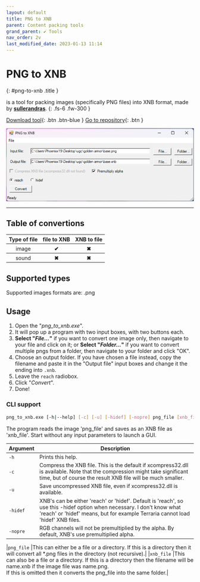 ```yaml
---
layout: default
title: PNG to XNB
parent: Content packing tools
grand_parent: ✔ Tools
nav_order: 2v
last_modified_date: 2023-01-13 11:14
---
```


# PNG to XNB
{: #png-to-xnb .title }

is a tool for packing images (specifically PNG files) into XNB format, made by [**sullerandras**](https://github.com/sullerandras).<!-- more -->
{: .fs-6 .fw-300 }

[Download tool](https://github.com/sullerandras/png_to_xnb/releases/latest){: .btn .btn-blue }
[Go to repository](https://github.com/sullerandras/png_to_xnb){: .btn }

![Preview](/images/PNGtoXNB.png)

---

## Table of convertions
<table>
    <thead>
        <tr>
            <th>Type of file</th>
            <th>file to XNB</th>
            <th>XNB to file</th>
        </tr>
    </thead>
    <tbody>
        <tr>
            <th style="font-weight: normal;">image</th>
            <th class="label-green">✔</th>
            <th class="label-red">✖</th>
        </tr>
        <tr>
            <th style="font-weight: normal;">sound</th>
            <th class="label-red">✖</th>
            <th class="label-red">✖</th>
        </tr>
    </tbody>
</table>

## Supported types
Supported images formats are: .png

## Usage
1. Open the "*png_to_xnb.exe*".
2. It will pop up a program with two input boxes, with two buttons each.
3. **Select "*File...*"** if you want to convert one image only, then navigate to your file and click on it; or **Select "*Folder...*"** if you want to convert multiple pngs from a folder, then navigate to your folder and click "OK".
4. Choose an output folder. If you have chosen a file instead, copy the filename and paste it in the "Output file" input boxes and change it the ending into `.xnb`.
5. Leave the `reach` radiobox.
6. Click "*Convert*".
7. Done!

### CLI support

```sh
png_to_xnb.exe [-h|--help] [-c] [-u] [-hidef] [-nopre] png_file [xnb_file]
```

The program reads the image 'png_file' and saves as an XNB file as 'xnb_file'.
Start without any input parameters to launch a GUI.

|Argument|Description|
|---|---|
|  `-h`     |Prints this help.|
|  `-c`     |Compress the XNB file. This is the default if xcompress32.dll is available. Note that the compression might take significant time, but of course the result XNB file will be much smaller.|
|  `-u`     |Save uncompressed XNB file, even if xcompress32.dll is available.
|  `-hidef` |XNB's can be either 'reach' or 'hidef'. Default is 'reach', so use this -hidef option when necessary. I don't know what 'reach' or 'hidef' means, but for example Terraria cannot load 'hidef' XNB files.|
|  `-nopre` |RGB channels will not be premultiplied by the alpha. By default, XNB's use premultiplied alpha.|

|`png_file` |This can either be a file or a directory. If this is a directory then it will convert all *.png files in the directory (not recursive).|
|`xnb_file` |This can also be a file or a directory. If this is a directory then the filename will be name.xnb if the image file was name.png.<br>If this is omitted then it converts the png_file into the same folder.|